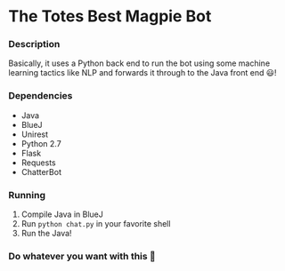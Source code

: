 # The Totes Best Magpie Bot

### Description

Basically, it uses a Python back end to run the bot using some machine learning tactics like NLP and forwards it through to the Java front end :smiley:!

### Dependencies

* Java
* BlueJ
* Unirest
* Python 2.7
* Flask
* Requests
* ChatterBot

### Running

1. Compile Java in BlueJ
2. Run `python chat.py` in your favorite shell
3. Run the Java!

### Do whatever you want with this :poop:
